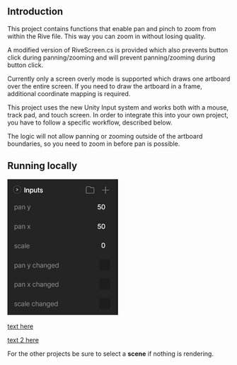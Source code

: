 ## Introduction

This project contains functions that enable pan and pinch to zoom from within the Rive file. This way you can zoom in without losing quality. 

A modified version of RiveScreen.cs is provided which also prevents button click during panning/zooming and will prevent panning/zooming during button click.

Currently only a screen overly mode is supported which draws one artboard over the entire screen. If you need to draw the artboard in a frame, additional coordinate mapping is required.

This project uses the new Unity Input system and works both with a mouse, track pad, and touch screen. In order to integrate this into your own project, you have to follow a specific workflow, described below.

The logic will not allow panning or zooming outside of the artboard boundaries, so you need to zoom in before pan is possible.

## Running locally

![Alt text](readme-png/inputs.png?raw=true "Title")

[text here](readme-png/inputs.png)

[text 2 here](/readme-png/inputs.png)


For the other projects be sure to select a **scene** if nothing is rendering.
